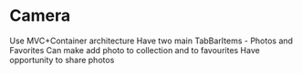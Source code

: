# Camera
Use MVC+Container architecture
Have two main TabBarItems - Photos and Favorites 
Can make add photo to collection and to favourites
Have opportunity to share photos
